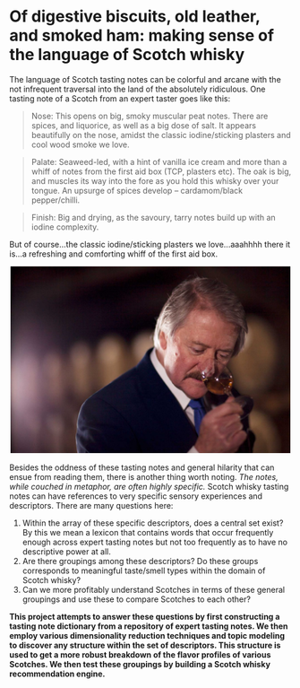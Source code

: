 # Of digestive biscuits, old leather, and smoked ham: making sense of the language of Scotch whisky

The language of Scotch tasting notes can be colorful and arcane with the not infrequent traversal into the land of the absolutely ridiculous. One tasting note of a Scotch from an expert taster goes like this:

>Nose: This opens on big, smoky muscular peat notes. There are spices, and liquorice, as well as a big dose of salt. It appears beautifully on the nose, amidst the classic iodine/sticking plasters and cool wood smoke we love.

>Palate: Seaweed-led, with a hint of vanilla ice cream and more than a whiff of notes from the first aid box (TCP, plasters etc). The oak is big, and muscles its way into the fore as you hold this whisky over your tongue. An upsurge of spices develop – cardamom/black pepper/chilli.

>Finish: Big and drying, as the savoury, tarry notes build up with an iodine complexity.


But of course...the classic iodine/sticking plasters we love...aaahhhh there it is...a refreshing and comforting whiff of the first aid box.

<p align="center">
    <img src="reports/figures/richpaterson_expert.jpg" alt="richpaterson_expert" width="500"/>
</p>


Besides the oddness of these tasting notes and general hilarity that can ensue from reading them, there is another thing worth noting. *The notes, while couched in metaphor, are often highly specific.* Scotch whisky tasting notes can have references to very specific sensory experiences and descriptors. There are many questions here:

1. Within the array of these specific descriptors, does a central set exist? By this we mean a lexicon that contains words that occur frequently enough across expert tasting notes but not too frequently as to have no descriptive power at all.
2.  Are there groupings among these descriptors? Do these groups corresponds to meaningful taste/smell types within the domain of Scotch whisky?
3. Can we more profitably understand Scotches in terms of these general groupings and use these to compare Scotches to each other?

**This project attempts to answer these questions by first constructing a tasting note dictionary from a repository of expert tasting notes. We then employ various dimensionality reduction techniques and topic modeling to discover any structure within the set of descriptors. This structure is used to get a more robust breakdown of the flavor profiles of various Scotches. We then test these groupings by building a Scotch whisky recommendation engine.**

